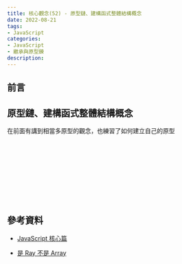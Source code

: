 ```yaml
---
title: 核心觀念(52) - 原型鏈、建構函式整體結構概念
date: 2022-08-21
tags:
- JavaScript
categories:
- JavaScript
- 繼承與原型鍊
description:
---
```


## 前言


## 原型鏈、建構函式整體結構概念

在前面有講到相當多原型的觀念，也練習了如何建立自己的原型

```javascript

```


```javascript

```


```javascript

```


```javascript

```


```javascript

```


```javascript

```


```javascript

```


```javascript

```


```javascript

```


```javascript

```


```javascript

```




## 參考資料
- [JavaScript 核心篇](https://www.hexschool.com/courses/js-core.html)

- [是 Ray 不是 Array](https://israynotarray.com/javascript/20210227/1004701564/)